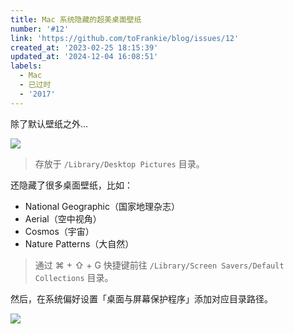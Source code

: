 ```yaml
---
title: Mac 系统隐藏的超美桌面壁纸
number: '#12'
link: 'https://github.com/toFrankie/blog/issues/12'
created_at: '2023-02-25 18:15:39'
updated_at: '2024-12-04 16:08:51'
labels:
  - Mac
  - 已过时
  - '2017'
---
```

除了默认壁纸之外...

![](https://cdn.jsdelivr.net/gh/toFrankie/blog@main/images/2023/2/1677320024391.png)
> 存放于 `/Library/Desktop Pictures` 目录。

还隐藏了很多桌面壁纸，比如：

- National Geographic（国家地理杂志）
- Aerial（空中视角）
- Cosmos（宇宙）
- Nature Patterns（大自然）

> 通过 ⌘ + ⇧ + G 快捷键前往 `/Library/Screen Savers/Default Collections` 目录。

然后，在系统偏好设置「桌面与屏幕保护程序」添加对应目录路径。

![](https://cdn.jsdelivr.net/gh/toFrankie/blog@main/images/2023/2/1677320044300.png)
